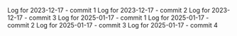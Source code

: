 Log for 2023-12-17 - commit 1
Log for 2023-12-17 - commit 2
Log for 2023-12-17 - commit 3
Log for 2025-01-17 - commit 1
Log for 2025-01-17 - commit 2
Log for 2025-01-17 - commit 3
Log for 2025-01-17 - commit 4
